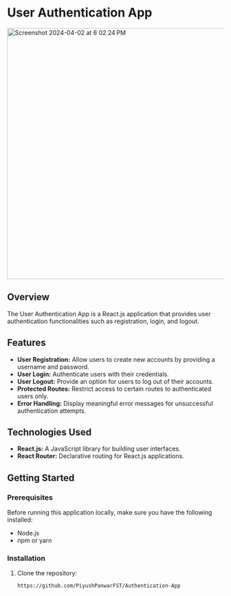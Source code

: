 # User Authentication App

<img width="583" alt="Screenshot 2024-04-02 at 6 02 24 PM" src="https://github.com/PiyushPanwarFST/Authentication-App/assets/153702744/298f891b-962e-45d6-b4a4-60de2b686030">


## Overview

The User Authentication App is a React.js application that provides user authentication functionalities such as registration, login, and logout.

## Features

- **User Registration:** Allow users to create new accounts by providing a username and password.
- **User Login:** Authenticate users with their credentials.
- **User Logout:** Provide an option for users to log out of their accounts.
- **Protected Routes:** Restrict access to certain routes to authenticated users only.
- **Error Handling:** Display meaningful error messages for unsuccessful authentication attempts.

## Technologies Used

- **React.js:** A JavaScript library for building user interfaces.
- **React Router:** Declarative routing for React.js applications.

## Getting Started

### Prerequisites

Before running this application locally, make sure you have the following installed:

- Node.js
- npm or yarn

### Installation

1. Clone the repository:

   ```bash
   https://github.com/PiyushPanwarFST/Authentication-App
